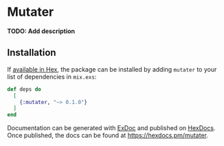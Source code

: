 # Mutater

**TODO: Add description**

## Installation

If [available in Hex](https://hex.pm/docs/publish), the package can be installed
by adding `mutater` to your list of dependencies in `mix.exs`:

```elixir
def deps do
  [
    {:mutater, "~> 0.1.0"}
  ]
end
```

Documentation can be generated with [ExDoc](https://github.com/elixir-lang/ex_doc)
and published on [HexDocs](https://hexdocs.pm). Once published, the docs can
be found at <https://hexdocs.pm/mutater>.

